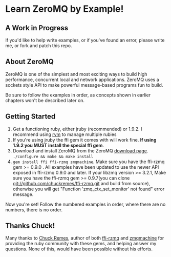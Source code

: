 # Learn ZeroMQ by Example! #

## A Work in Progress ##

If you'd like to help write examples, or if you've found an error, please write me, or fork and patch this repo.

## About ZeroMQ ##

ZeroMQ is one of the simplest and most exciting ways to build high performance, concurrent local and network applications.
ZeroMQ uses a sockets style API to make powerful message-based programs fun to build.

Be sure to follow the examples in order, as concepts shown in earlier chapters won't be described later on.

## Getting Started ##

1. Get a functioning ruby, either jruby (recommended) or 1.9.2. I recommend using [rvm](http://rvm.beginrescueend.com/) to manage multiple rubies
2. If you're using jruby the ffi gem it comes with will work fine. **If using 1.9.2 you MUST install the special ffi gem**.
3. Download and install ZeroMQ from the ZeroMQ [download page](http://www.zeromq.org/area:download). `./configure && make && make install`
4. `gem install ffi ffi-rzmq zmqmachine`. Make sure you have the ffi-rzmq gem >= 0.9.0 . All examples have been updated to use the newer API exposed in ffi-rzmq 0.9.0 and later. If your libzmq version >= 3.2.1, Make sure you have the ffi-rzmq gem >= 0.9.7(you can clone [git://github.com/chuckremes/ffi-rzmq.git](https://github.com/chuckremes/ffi-rzmq) and build from source), otherwise you will get "Function 'zmq_ctx_set_monitor' not found" error message.

Now you're set! Follow the numbered examples in order, where there are no numbers, there is no order.

## Thanks Chuck! ##

Many thanks to [Chuck Remes](http://github.com/chuckremes), author of both [ffi-rzmq](http://github.com/chuckremes/ffi-rzmq) and [zmqmachine](http://github.com/chuckremes/zmqmachine) for providing the ruby community with these gems, and helping answer my questions. None of this, would  have been possible without his efforts.
